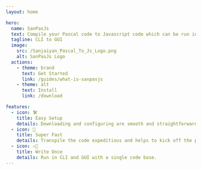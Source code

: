 ```yaml
---
layout: home

hero:
  name: SanPasJs
  text: Compile your Pascal code to Javascript code which can be run in the web browsers 💻🕸💻
  tagline: CLI to GUI
  image:
    src: /Sanjaiyan_Pascal_To_Js_Logo.png
    alt: SanPasJs Logo
  actions:
    - theme: brand
      text: Get Started
      link: /guides/what-is-sanpasjs
    - theme: alt
      text: Install
      link: /download

features:
  - icon: 🛠
    title: Easy Setup
    details: Downloading and configuring are smooth and straightforward.
  - icon: 🚀
    title: Super Fast
    details: Transpile the code expeditious and helps to kick off the pascal project swiftly.
  - icon: ✍🏽
    title: Write Once
    details: Run in CLI and GUI with a single code base.
---
```


<style>
:root {
  --vp-home-hero-name-color: transparent;
  --vp-home-hero-name-background: linear-gradient(120deg, #bd34fe, #41d1ff);
  --vp-home-hero-name-background: -webkit-linear-gradient(120deg, #bd34fe, #41d1ff);
}

</style>
